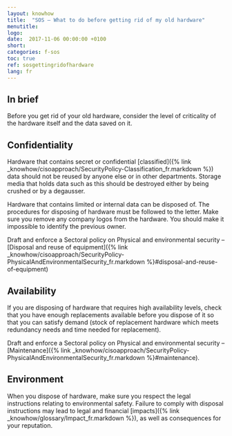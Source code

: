 ```yaml
---
layout: knowhow
title:  "SOS – What to do before getting rid of my old hardware"
menutitle:
logo:
date:  2017-11-06 00:00:00 +0100
short:
categories: f-sos
toc: true
ref: sosgettingridofhardware
lang: fr
---
```


## In brief</h3>
Before you get rid of your old hardware, consider the level of criticality of the hardware itself and the data saved on it.

## Confidentiality</h3>
Hardware that contains secret or confidential [classified]({% link _knowhow/cisoapproach/SecurityPolicy-Classification_fr.markdown %}) data should not be reused by anyone else or in other departments. Storage media that holds data such as this should be destroyed either by being crushed or by a degausser.

Hardware that contains limited or internal data can be disposed of. The procedures for disposing of hardware must be followed to the letter. Make sure you remove any company logos from the hardware. You should make it impossible to identify the previous owner. 

Draft and enforce a Sectoral policy on Physical and environmental security – [Disposal and reuse of equipment]({% link _knowhow/cisoapproach/SecurityPolicy-PhysicalAndEnvironmentalSecurity_fr.markdown %}#disposal-and-reuse-of-equipment)

## Availability</h3>
If you are disposing of hardware that requires high availability levels, check that you have enough replacements available before you dispose of it so that you can satisfy demand (stock of replacement hardware which meets redundancy needs and time needed for replacement).

Draft and enforce a Sectoral policy on Physical and environmental security – [Maintenance]({% link _knowhow/cisoapproach/SecurityPolicy-PhysicalAndEnvironmentalSecurity_fr.markdown %}#maintenance).

## Environment</h3>
When you dispose of hardware, make sure you respect the legal instructions relating to environmental safety. Failure to comply with disposal instructions may lead to legal and financial [impacts]({% link _knowhow/glossary/Impact_fr.markdown %}), as well as consequences for your reputation.
